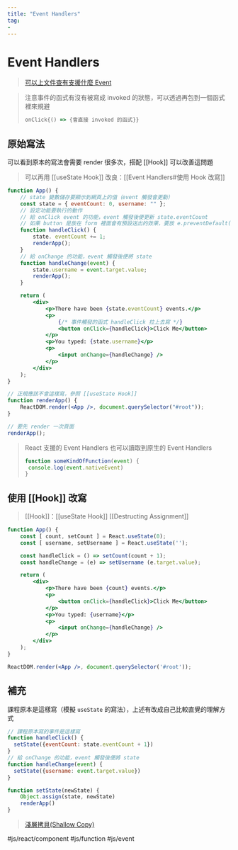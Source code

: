 ```yaml
---
title: "Event Handlers"
tag: 
- 
---
```

# Event Handlers
>[可以上文件查有支援什麼 Event](https://reactjs.org/docs/events.html#supported-events) 

> 注意事件的函式有沒有被寫成 invoked 的狀態，可以透過再包到一個函式裡來規避
>```js
>onClick{() => {會直接 invoked 的函式}}
>```


## 原始寫法
可以看到原本的寫法會需要 render 很多次，搭配 [[Hook]] 可以改善這問題
>可以再用 [[useState Hook]] 改良：[[Event Handlers#使用 Hook 改寫]]

```jsx
function App() {
	// state 變數儲存要顯示到網頁上的值（event 觸發會更動）
	const state = { eventCount: 0, username: "" };
	// 設定功能要執行的動作
	// 給 onClick event 的功能，event 觸發後便更新 state.eventCount
	// 如果 button 是放在 form 裡面會有預設送出的效果，要放 e.preventDefault() 
	function handleClick() {
		state. eventCount += 1;
		renderApp();
	}
	// 給 onChange 的功能，event 觸發後便將 state
	function handleChange(event) {
		state.username = event.target.value;
		renderApp();
	}

	return (
		<div>
			<p>There have been {state.eventCount} events.</p>
			<p>
				{/* 事件觸發的函式 handleClick 拉上去寫 */}
				<button onClick={handleClick}>Click Me</button>
			</p>
			<p>You typed: {state.username}</p>
			<p>
				<input onChange={handleChange} />
			</p>
		</div>
	);
}

// 正規應該不會這樣寫，參照 [[useState Hook]]
function renderApp() {
	ReactDOM.render(<App />, document.querySelector("#root"));
}

// 要先 render 一次頁面
renderApp();
```

>React 支援的 Event Handlers 也可以讀取到原生的 Event Handlers
>```jsx
>function someKindOfFunction(event) {
>  console.log(event.nativeEvent)
>}
>```

## 使用 [[Hook]] 改寫
>[[Hook]]：[[useState Hook]]
>[[Destructing Assignment]]
```jsx	
function App() { 
	const [ count, setCount ] = React.useState(0);
	const [ username, setUsername ] = React.useState('');

	const handleClick = () => setCount(count + 1);
	const handleChange = (e) => setUsername (e.target.value);

	return (
		<div>
			<p>There have been {count} events.</p>
			<p>
				<button onClick={handleClick}>Click Me</button>
			</p>
			<p>You typed: {username}</p>
			<p>
				<input onChange={handleChange} />
			</p>
		</div>
	);
}

ReactDOM.render(<App />, document.querySelector('#root'));
```

## 補充
課程原本是這樣寫（模擬 `useState` 的寫法），上述有改成自己比較直覺的理解方式
```jsx
// 課程原本寫的事件是這樣寫
function handleClick() {
  setState({eventCount: state.eventCount + 1})
}
// 給 onChange 的功能，event 觸發後便將 state 
function handleChange(event) {
  setState({username: event.target.value})
}

function setState(newState) {
	Object.assign(state, newState)
	renderApp()
}
```
>[淺層拷貝(Shallow Copy)](淺層拷貝(Shallow%20Copy).md)

 #js/react/component #js/function #js/event